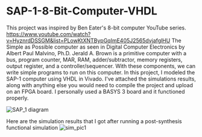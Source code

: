# SAP-1-8-Bit-Computer-VHDL
This project was inspired by Ben Eater's 8-bit computer YouTube series. https://www.youtube.com/watch?v=HyznrdDSSGM&list=PLowKtXNTBypGqImE405J2565dvjafglHU The Simple as Possible computer as seen in Digital Computer Electronics by Albert Paul Malvino, Ph.D. Jerald A. Brown is a primitive computer with a bus, program counter, MAR, RAM, adder/subtractor, memory registers, output register, and a controller/sequencer. With these components, we can write simple programs to run on this computer. In this project, I modeled the SAP-1 computer using VHDL in Vivado. I've attached the simulations results, along with anything else you would need to compile the project and upload on an FPGA board. I personally used a BASYS 3 board and it functioned properly. 


![SAP_1 diagram](https://user-images.githubusercontent.com/88503620/130129252-0514ca21-48fd-422b-b7ae-2291b3c8312d.PNG)


Here are the simulation results that I got after running a post-synthesis functional simulation
![sim_pic1](https://user-images.githubusercontent.com/88503620/130123488-214379a8-d05c-4e4e-9d4a-74c6f780776b.png)

